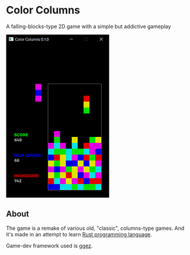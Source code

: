 # Color Columns
A falling-blocks-type 2D game with a simple but addictive gameplay

![Gameplay screenshot](github-resources/cc_gameplay.png)

## About
The game is a remake of various old, "classic", columns-type games.
And it's made in an attempt to learn [Rust programming language](https://www.rust-lang.org/).

Game-dev framework used is [ggez](https://ggez.rs/).
